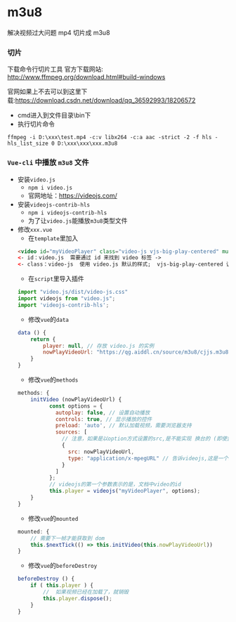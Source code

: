 # m3u8
解决视频过大问题   mp4 切片成 m3u8

### 切片
下载命令行切片工具
官方下载网站: http://www.ffmpeg.org/download.html#build-windows

官网如果上不去可以到这里下载:https://download.csdn.net/download/qq_36592993/18206572
- cmd进入到文件目录\bin下
- 执行切片命令
```
ffmpeg -i D:\xxx\test.mp4 -c:v libx264 -c:a aac -strict -2 -f hls -hls_list_size 0 D:\xxx\xxx\xxx.m3u8
```

### `Vue-cli` 中播放 `m3u8` 文件
- 安装`video.js`
	- `npm i video.js`
	- 官网地址：https://videojs.com/
- 安装`videojs-contrib-hls`
	- `npm i videojs-contrib-hls`
	- 为了让`video.js`能播放`m3u8`类型文件
- 修改`xxx.vue`
	- 在`template`里加入
	```html
	<video id="myVideoPlayer" class="video-js vjs-big-play-centered" muted></video>
	<- id：video.js  需要通过 id 来找到 video 标签 ->
	<- class：video-js  使用 video.js 默认的样式;  vjs-big-play-centered 让播放按钮居中 ->
	```
	- 在`script`里导入插件
	```js
	import "video.js/dist/video-js.css"
	import videojs from "video.js";
	import 'videojs-contrib-hls';
	```
	- 修改`vue`的`data`
	```js
	data () {
		return {
			player: null, // 存放 video.js 的实例
			nowPlayVideoUrl: "https://qg.aiddl.cn/source/m3u8/cjjs.m3u8" // m3u8 的地址，不要放到项目里，webpack 无法解析此类文件
		}
	}
	```
	- 修改`vue`的`methods`
	```js
	methods: {
		initVideo (nowPlayVideoUrl) {
			  const options = {
				autoplay: false, // 设置自动播放
				controls: true, // 显示播放的控件
				preload: 'auto', // 默认加载视频，需要浏览器支持
				sources: [
				  // 注意，如果是以option方式设置的src,是不能实现 换台的 (即使监听了nowPlayVideoUrl也没实现)
				  {
					src: nowPlayVideoUrl,
					type: "application/x-mpegURL" // 告诉videojs,这是一个hls流
				  }
				]
			  };
			  // videojs的第一个参数表示的是，文档中video的id
			  this.player = videojs("myVideoPlayer", options);
    	}
	}
	```
	- 修改`vue`的`mounted`
	```js
	mounted: {
		// 需要下一帧才能获取到 dom
		this.$nextTick(() => this.initVideo(this.nowPlayVideoUrl))
	}
	```
	- 修改`vue`的`beforeDestroy`
	```js
	beforeDestroy () {
		if ( this.player ) {
			//	如果视频已经在加载了，就销毁
			this.player.dispose();
		}
	}
	```
